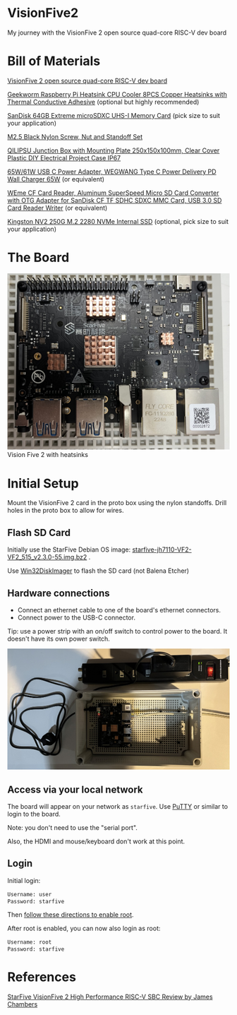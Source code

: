 # VisionFive2

My journey with the VisionFive 2 open source quad-core RISC-V dev board

# Bill of Materials

[VisionFive 2 open source quad-core RISC-V dev board](https://www.kickstarter.com/projects/starfive/visionfive-2)

[Geekworm Raspberry Pi Heatsink CPU Cooler 8PCS Copper Heatsinks with Thermal Conductive Adhesive](https://www.amazon.com/dp/B0B2CP1G23) (optional but highly recommended)

[SanDisk 64GB Extreme microSDXC UHS-I Memory Card](https://www.amazon.com/dp/B09X7C7LL1) (pick size to suit your application)

[M2.5 Black Nylon Screw, Nut and Standoff Set](https://www.amazon.com/dp/B07XJWF7HM)

[QILIPSU Junction Box with Mounting Plate 250x150x100mm, Clear Cover Plastic DIY Electrical Project Case IP67](https://www.amazon.com/dp/B07H5B9W5H)

[65W/61W USB C Power Adapter, WEGWANG Type C Power Delivery PD Wall Charger 65W](https://www.amazon.com/dp/B07KXGXBL6) (or equivalent)

[WEme CF Card Reader, Aluminum SuperSpeed Micro SD Card Converter with OTG Adapter for SanDisk CF TF SDHC SDXC MMC Card, USB 3.0 SD Card Reader Writer](https://www.amazon.com/dp/B06Y4BW487) (or equivalent)

[Kingston NV2 250G M.2 2280 NVMe Internal SSD](https://www.amazon.com/dp/B0BBWH7DBT) (optional, pick size to suit your application)

# The Board

![Vision Five 2 with heatsinks](vision_five_2_with_heatsinks.jpg "Vision Five 2 with heatsinks")
Vision Five 2 with heatsinks

# Initial Setup

Mount the VisionFive 2 card in the proto box using the nylon standoffs. Drill holes in the proto box to allow for wires.

## Flash SD Card

Initially use the StarFive Debian OS image: [starfive-jh7110-VF2-VF2_515_v2.3.0-55.img.bz2](https://drive.google.com/file/d/14RDGjyUkyUKsowP7zH8E55Ym6FpuE899) .

Use [Win32DiskImager](https://sourceforge.net/projects/win32diskimager/) to flash the SD card (not Balena Etcher)

## Hardware connections

- Connect an ethernet cable to one of the board's ethernet connectors.
- Connect power to the USB-C connector.

Tip: use a power strip with an on/off switch to control power to the board. It doesn't have its own power switch.

![](vision_five_2_with_power_and_ethernet.jpg "Vision Five 2 with power and ethernet")

## Access via your local network

The board will appear on your network as `starfive`. Use [PuTTY](https://www.putty.org/) or similar to login to the board.

Note: you don't need to use the "serial port".

Also, the HDMI and mouse/keyboard don't work at this point.

## Login

Initial login:

```
Username: user
Password: starfive
```

Then [follow these directions to enable root](https://doc-en.rvspace.org/VisionFive2/Quick_Start_Guide/VisionFive2_QSG/enable_ssh_root_login.html).

After root is enabled, you can now also login as root:

```
Username: root
Password: starfive
```

# References

[StarFive VisionFive 2 High Performance RISC-V SBC Review by James Chambers](https://jamesachambers.com/starfive-visionfive2-review/)
